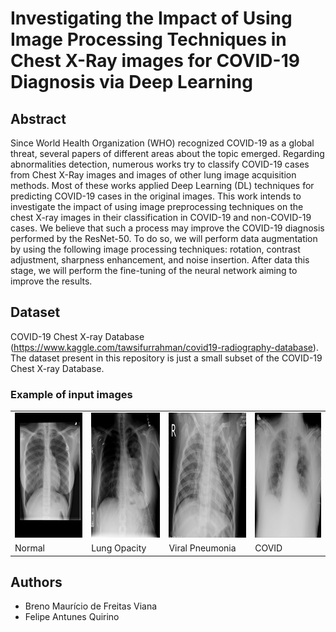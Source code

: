 # Investigating the Impact of Using Image Processing Techniques in Chest X-Ray images for COVID-19 Diagnosis via Deep Learning

## Abstract

Since World Health Organization (WHO) recognized COVID-19 as a global threat, several papers of different areas about the topic emerged.
Regarding abnormalities detection, numerous works try to classify COVID-19 cases from Chest X-Ray images and images of other lung image acquisition methods.
Most of these works applied Deep Learning (DL) techniques for predicting COVID-19 cases in the original images.
This work intends to investigate the impact of using image preprocessing techniques on the chest X-ray images in their classification in COVID-19 and non-COVID-19 cases.
We believe that such a process may improve the COVID-19 diagnosis performed by the ResNet-50.
To do so, we will perform data augmentation by using the following image processing techniques: rotation, contrast adjustment, sharpness enhancement, and noise insertion.
After data this stage, we will perform the fine-tuning of the neural network aiming to improve the results.

## Dataset

COVID-19 Chest X-ray Database (https://www.kaggle.com/tawsifurrahman/covid19-radiography-database). The dataset present in this repository is just a small subset of the COVID-19 Chest X-ray Database.

### Example of input images

<table >
  <tr>
    <td>
      <img src=".github/Normal.png" alt="1" width=200px height=200px>
    </td>
    <td>
      <img src=".github/Lung_Opacity.png" alt="2" width=200px height=200px>
    </td>
    <td>
      <img src=".github/Viral_Pneumonia.png" alt="3" width=200px height=200px>
    </td>
    <td>
      <img src=".github/COVID.png" alt="4" width=200px height=200px>
    </td>
   </tr>
   <tr>
      <td>Normal</td>
      <td>Lung Opacity</td>
      <td>Viral Pneumonia</td>
      <td>COVID</td>
  </tr>
</table>

## Authors

- Breno Maurício de Freitas Viana
- Felipe Antunes Quirino
